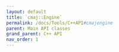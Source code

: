 ```yaml
---
layout: default
title: `cmaj::Engine`
permalink: /docs/Tools/C++API#cmajengine
parent: Main API classes
grand_parent: C++ API
nav_order: 1
---
```

